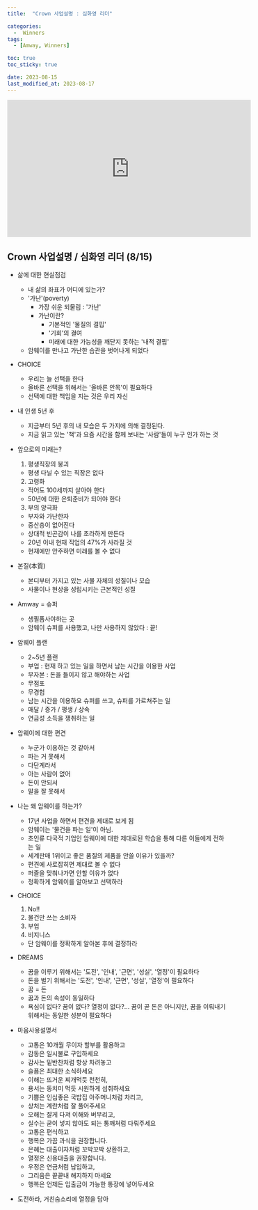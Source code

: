 ```yaml
---
title:  "Crown 사업설명 : 심화영 리더" 

categories:
  -  Winners
tags:
  - [Amway, Winners]

toc: true
toc_sticky: true

date: 2023-08-15
last_modified_at: 2023-08-17
---
```


<iframe width="560" height="315" src="https://www.youtube.com/embed/bnuZv1XhF8k" title="YouTube video player" frameborder="0" allow="accelerometer; autoplay; clipboard-write; encrypted-media; gyroscope; picture-in-picture; web-share" allowfullscreen></iframe>


## Crown 사업설명 / 심화영 리더 (8/15)

+ 삶에 대한 현실점검
  - 내 삶의 좌표가 어디에 있는가?
  - '가난'(poverty)
    - 가장 쉬운 되물림 : '가난'
    - 가난이란?
      - 기본적인 '물질의 결핍'
      - '기회'의 결여
      - 미래에 대한 가능성을 깨닫지 못하는 '내적 결핍'
  - 암웨이를 만나고 가난한 습관을 벗어나게 되었다

+ CHOICE
  - 우리는 늘 선택을 한다
  - 올바른 선택을 위해서는 '올바른 안목'이 필요하다
  - 선택에 대한 책임을 지는 것은 우리 자신

+ 내 인생 5년 후
  - 지금부터 5년 후의 내 모습은 두 가지에 의해 결정된다.
  - 지금 읽고 있는 '책'과 요즘 시간을 함께 보내는 '사람'들이 누구 인가 하는 것

+ 앞으로의 미래는?
  1. 평생직장의 붕괴
    - 평생 다닐 수 있는 직장은 없다
  2. 고령화
    - 적어도 100세까지 살아야 한다
    - 50년에 대한 은퇴준비가 되어야 한다
  3. 부의 양극화
    - 부자와 가난한자
    - 중산층이 없어진다
    - 상대적 빈곤감이 나를 초라하게 만든다
  - 20년 이내 현재 직업의 47%가 사라질 것
  - 현재에만 안주하면 미래를 볼 수 없다

+ 본질(本質)
  - 본디부터 가지고 있는 사물 자체의 성질이나 모습
  - 사물이나 현상을 성립시키는 근본적인 성질

+ Amway = 슈퍼
  - 생필품사야하는 곳
  - 암웨이 슈퍼를 사용했고, 나만 사용하지 않았다 : 끝!

+ 암웨이 플랜
  - 2~5년 플랜
  - 부업 : 현재 하고 있는 일을 하면서 남는 시간을 이용한 사업
  - 무자본 : 돈을 들이지 않고 해야하는 사업
  - 무점포
  - 무경험
  - 남는 시간을 이용하요 슈퍼를 쓰고, 슈퍼를 가르쳐주는 일
  - 매달 / 증가 / 평생 / 상속
  - 연금성 소득을 쟁취하는 일

+ 암웨이에 대한 편견
  - 누군가 이용하는 것 같아서
  - 파는 거 못해서
  - 다단계라서
  - 아는 사람이 없어
  - 돈이 안되서
  - 말을 잘 못해서

+ 나는 왜 암웨이를 하는가?
  - 17년 사업을 하면서 편견을 제대로 보게 됨
  - 암웨이는 '물건을 파는 일'이 아님.
  - 초인류 다국적 기업인 암웨이에 대한 제대로된 학습을 통해 다른 이들에게 전하는 일
  - 세계판매 1위이고 좋은 품질의 제품을 안쓸 이유가 있을까?
  - 편견에 사로잡히면 제대로 볼 수 없다
  - 퍼즐을 맞춰나가면 안할 이유가 없다
  - 정확하게 암웨이를 알아보고 선택하라

+ CHOICE
  1. No!!
  2. 물건만 쓰는 소비자
  3. 부업
  4. 비지니스
  - 단 암웨이를 정확하게 알아본 후에 결정하라

+ DREAMS
  - 꿈을 이루기 위해서는 '도전', '인내', '근면', '성실', '열정'이 필요하다
  - 돈을 벌기 위해서는 '도전', '인내', '근면', '성실', '열정'이 필요하다
  - 꿈 = 돈
  - 꿈과 돈의 속성이 동일하다
  - 욕심이 없다? 꿈이 없다? 열정이 없다?... 꿈이 곧 돈은 아니지만, 꿈을 이뤄내기 위해서는 동일한 성분이 필요하다

+ 마음사용설명서
  - 고통은 10개월 무이자 할부를 활용하고
  - 감동은 일시불로 구입하세요
  - 감사는 밑반찬처럼 항상 차려놓고
  - 슬픔은 최대한 소식하세요
  - 이해는 뜨거운 찌개먹듯 천천히,
  - 용서는 동치미 먹듯 시원하게 섭취하세요
  - 기쁨은 인심좋은 국밥집 아주머니처럼 차리고,
  - 상처는 계란처럼 잘 풀어주세요
  - 오해는 잘게 다져 이해와 버무리고,
  - 실수는 굳이 넣지 않아도 되는 통깨처럼 다뤄주세요
  - 고통은 편식하고
  - 행복은 가끔 과식을 권장합니다.
  - 은혜는 대출이자처럼 꼬박꼬박 상환하고,
  - 열정은 신용대출을 권장합니다.
  - 우정은 연금처럼 납입하고,
  - 그리움은 끝끝내 해지하지 마세요
  - 행복은 언제든 입출금이 가능한 통장에 넣어두세요

+ 도전하라, 거친숨소리에 열정을 담아
